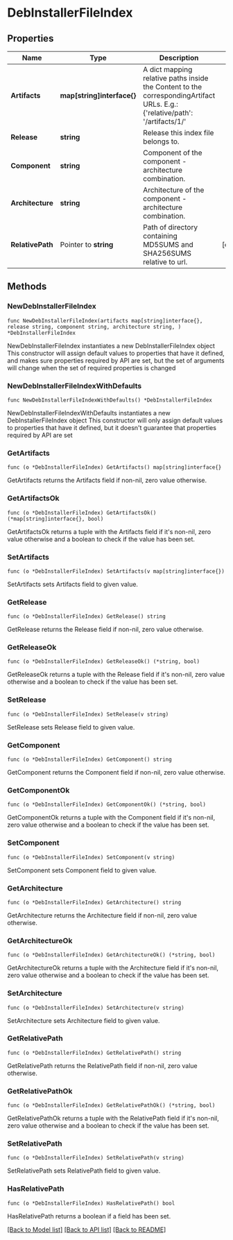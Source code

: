 # DebInstallerFileIndex

## Properties

Name | Type | Description | Notes
------------ | ------------- | ------------- | -------------
**Artifacts** | **map[string]interface{}** | A dict mapping relative paths inside the Content to the correspondingArtifact URLs. E.g.: {&#39;relative/path&#39;: &#39;/artifacts/1/&#39; | 
**Release** | **string** | Release this index file belongs to. | 
**Component** | **string** | Component of the component - architecture combination. | 
**Architecture** | **string** | Architecture of the component - architecture combination. | 
**RelativePath** | Pointer to **string** | Path of directory containing MD5SUMS and SHA256SUMS relative to url. | [optional] 

## Methods

### NewDebInstallerFileIndex

`func NewDebInstallerFileIndex(artifacts map[string]interface{}, release string, component string, architecture string, ) *DebInstallerFileIndex`

NewDebInstallerFileIndex instantiates a new DebInstallerFileIndex object
This constructor will assign default values to properties that have it defined,
and makes sure properties required by API are set, but the set of arguments
will change when the set of required properties is changed

### NewDebInstallerFileIndexWithDefaults

`func NewDebInstallerFileIndexWithDefaults() *DebInstallerFileIndex`

NewDebInstallerFileIndexWithDefaults instantiates a new DebInstallerFileIndex object
This constructor will only assign default values to properties that have it defined,
but it doesn't guarantee that properties required by API are set

### GetArtifacts

`func (o *DebInstallerFileIndex) GetArtifacts() map[string]interface{}`

GetArtifacts returns the Artifacts field if non-nil, zero value otherwise.

### GetArtifactsOk

`func (o *DebInstallerFileIndex) GetArtifactsOk() (*map[string]interface{}, bool)`

GetArtifactsOk returns a tuple with the Artifacts field if it's non-nil, zero value otherwise
and a boolean to check if the value has been set.

### SetArtifacts

`func (o *DebInstallerFileIndex) SetArtifacts(v map[string]interface{})`

SetArtifacts sets Artifacts field to given value.


### GetRelease

`func (o *DebInstallerFileIndex) GetRelease() string`

GetRelease returns the Release field if non-nil, zero value otherwise.

### GetReleaseOk

`func (o *DebInstallerFileIndex) GetReleaseOk() (*string, bool)`

GetReleaseOk returns a tuple with the Release field if it's non-nil, zero value otherwise
and a boolean to check if the value has been set.

### SetRelease

`func (o *DebInstallerFileIndex) SetRelease(v string)`

SetRelease sets Release field to given value.


### GetComponent

`func (o *DebInstallerFileIndex) GetComponent() string`

GetComponent returns the Component field if non-nil, zero value otherwise.

### GetComponentOk

`func (o *DebInstallerFileIndex) GetComponentOk() (*string, bool)`

GetComponentOk returns a tuple with the Component field if it's non-nil, zero value otherwise
and a boolean to check if the value has been set.

### SetComponent

`func (o *DebInstallerFileIndex) SetComponent(v string)`

SetComponent sets Component field to given value.


### GetArchitecture

`func (o *DebInstallerFileIndex) GetArchitecture() string`

GetArchitecture returns the Architecture field if non-nil, zero value otherwise.

### GetArchitectureOk

`func (o *DebInstallerFileIndex) GetArchitectureOk() (*string, bool)`

GetArchitectureOk returns a tuple with the Architecture field if it's non-nil, zero value otherwise
and a boolean to check if the value has been set.

### SetArchitecture

`func (o *DebInstallerFileIndex) SetArchitecture(v string)`

SetArchitecture sets Architecture field to given value.


### GetRelativePath

`func (o *DebInstallerFileIndex) GetRelativePath() string`

GetRelativePath returns the RelativePath field if non-nil, zero value otherwise.

### GetRelativePathOk

`func (o *DebInstallerFileIndex) GetRelativePathOk() (*string, bool)`

GetRelativePathOk returns a tuple with the RelativePath field if it's non-nil, zero value otherwise
and a boolean to check if the value has been set.

### SetRelativePath

`func (o *DebInstallerFileIndex) SetRelativePath(v string)`

SetRelativePath sets RelativePath field to given value.

### HasRelativePath

`func (o *DebInstallerFileIndex) HasRelativePath() bool`

HasRelativePath returns a boolean if a field has been set.


[[Back to Model list]](../README.md#documentation-for-models) [[Back to API list]](../README.md#documentation-for-api-endpoints) [[Back to README]](../README.md)


